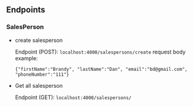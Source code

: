 ## Endpoints

### SalesPerson
- create salesperson

  Endpoint (POST): ```localhost:4000/salespersons/create```
  request body example: 
  ```
  {"firstName":"Brandy", "lastName":"Dan", "email":"bd@gmail.com", "phoneNumber":"111"}
  ```

- Get all salesperson

  Endpoint (GET): ```localhost:4000/salespersons/```


